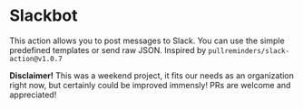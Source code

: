 # Slackbot
This action allows you to post messages to Slack. You can use the simple predefined templates or send raw JSON. Inspired by `pullreminders/slack-action@v1.0.7`

**Disclaimer!**
This was a weekend project, it fits our needs as an organization right now, but certainly could be improved immensly! PRs are welcome and appreciated!

